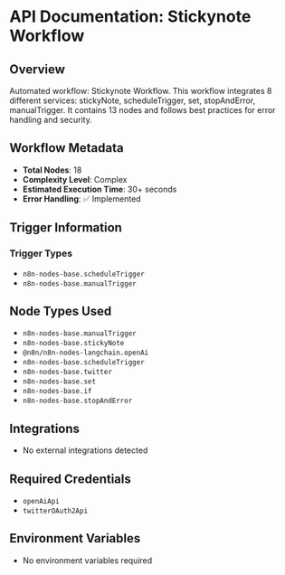 # API Documentation: Stickynote Workflow

## Overview
Automated workflow: Stickynote Workflow. This workflow integrates 8 different services: stickyNote, scheduleTrigger, set, stopAndError, manualTrigger. It contains 13 nodes and follows best practices for error handling and security.

## Workflow Metadata
- **Total Nodes**: 18
- **Complexity Level**: Complex
- **Estimated Execution Time**: 30+ seconds
- **Error Handling**: ✅ Implemented

## Trigger Information
### Trigger Types
- `n8n-nodes-base.scheduleTrigger`
- `n8n-nodes-base.manualTrigger`

## Node Types Used
- `n8n-nodes-base.manualTrigger`
- `n8n-nodes-base.stickyNote`
- `@n8n/n8n-nodes-langchain.openAi`
- `n8n-nodes-base.scheduleTrigger`
- `n8n-nodes-base.twitter`
- `n8n-nodes-base.set`
- `n8n-nodes-base.if`
- `n8n-nodes-base.stopAndError`

## Integrations
- No external integrations detected

## Required Credentials
- `openAiApi`
- `twitterOAuth2Api`

## Environment Variables
- No environment variables required

